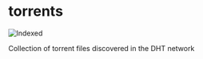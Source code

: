 torrents 
========
![Indexed](https://img.shields.io/badge/indexed-196898-blue)

Collection of torrent files discovered in the DHT network
